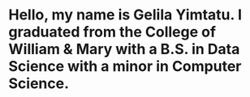 # Hello, my name is Gelila Yimtatu. I graduated from the College of William & Mary with a B.S. in Data Science with a minor in Computer Science. 


